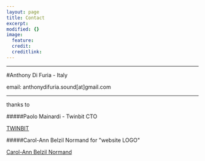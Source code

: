 ```yaml
---
layout: page
title: Contact
excerpt: 
modified: {} 
image:
  feature: 
  credit: 
  creditlink: 
---
```


---

#Anthony Di Furia - Italy

email: anthonydifuria.sound[at]gmail.com

---


thanks to

#####Paolo Mainardi - Twinbit CTO 

<div markdown="0"><a href="http://www.twinbit.it/it" class="btn">TWINBIT</a></div>

#####Carol-Ann Belzil Normand 
for "website LOGO"

<div markdown="0"><a href="http://carolannbelzilnormand.com/" class="btn">Carol-Ann Belzil Normand</a></div>

